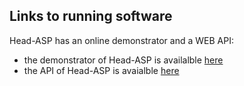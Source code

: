 ## Links to running software

Head-ASP has an online demonstrator and a WEB API:

- the demonstrator of Head-ASP is availalble [here](http://alcmeone.mat.unical.it:41201/primary-headaches-demo)
- the API of Head-ASP is avaialble [here](http://alcmeone.mat.unical.it:41101/headaches-service)
